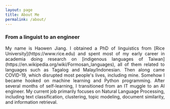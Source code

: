 ```yaml
---
layout: page
title: About Me
permalink: /about/
---
```


### From a linguist to an engineer 
<div style="text-align: justify">
My name is Haowen Jiang. I obtained a PhD of linguistics from [Rice University](https://www.rice.edu) and spent most of my early career in academia doing research on [indigenous languages of Taiwan](https://en.wikipedia.org/wiki/Formosan_languages), all of them related to languages such as Tagalog and Malay/Indonesian. Then along came COVID-19, which disrupted most people's lives, including mine. Somehow I became hooked on machine learning and Python programming. After several months of self-learning, I transitioned from an IT muggle to an AI engineer. My current job primarily focuses on Natural Language Processing, including text classification, clustering, topic modeling, document similarity, and information retrieval. 
</div>


